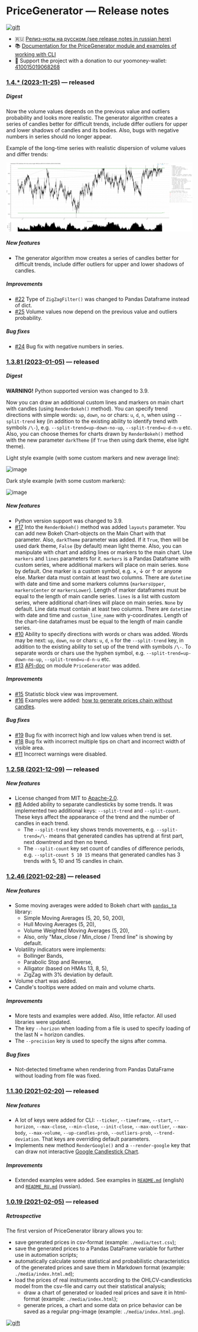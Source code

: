 # PriceGenerator — Release notes

[![gift](https://badgen.net/badge/gift/donate/green)](https://yoomoney.ru/quickpay/shop-widget?writer=seller&targets=Donat%20(gift)%20for%20the%20authors%20of%20the%20PriceGenerator%20project&default-sum=999&button-text=13&payment-type-choice=on&successURL=https%3A%2F%2Ftim55667757.github.io%2FPriceGenerator%2F&quickpay=shop&account=410015019068268)

* 🇷🇺 [Релиз-ноты на русском (see release notes in russian here)](https://github.com/Tim55667757/PriceGenerator/blob/develop/CHANGELOG_RU.md)
* 📚 [Documentation for the PriceGenerator module and examples of working with CLI](https://github.com/Tim55667757/PriceGenerator/blob/master/README.md)
* 🎁 Support the project with a donation to our yoomoney-wallet: [410015019068268](https://yoomoney.ru/fundraise/BxB9DQNvJnk.230111)


### [1.4.* (2023-11-25)](https://github.com/Tim55667757/PriceGenerator/releases/) — released

##### Digest

Now the volume values depends on the previous value and outliers probability and looks more realistic. The generator algorithm creates a series of candles better for difficult trends, include differ outliers for upper and lower shadows of candles and its bodies. Also, bugs with negative numbers in series should no longer appear.

Example of the long-time series with realistic dispersion of volume values and differ trends:

![image](https://raw.githubusercontent.com/Tim55667757/PriceGenerator/develop/media/long-series-example-with-realistic-volumes.png)

##### New features

* The generator algorithm mow creates a series of candles better for difficult trends, include differ outliers for upper and lower shadows of candles.

##### Improvements

* [#22](https://github.com/Tim55667757/PriceGenerator/issues/22) Type of `ZigZagFilter()` was changed to Pandas Dataframe instead of dict.
* [#25](https://github.com/Tim55667757/PriceGenerator/issues/25) Volume values now depend on the previous value and outliers probability.

##### Bug fixes

* [#24](https://github.com/Tim55667757/PriceGenerator/issues/24) Bug fix with negative numbers in series.


### [1.3.81 (2023-01-05)](https://github.com/Tim55667757/PriceGenerator/releases/tag/1.3.81) — released

##### Digest

**WARNING!** Python supported version was changed to 3.9.
 
Now you can draw an additional custom lines and markers on main chart with candles (using `RenderBokeh()` method). You can specify trend directions with simple words: `up`, `down`, `no` or chars: `u`, `d`, `n`, when using `--split-trend` key (in addition to the existing ability to identify trend with symbols `/\-`), e.g. `--split-trend=up-down-no-up`, `--split-trend=u-d-n-u` etc. Also, you can choose themes for charts drawn by `RenderBokeh()` method with the new parameter `darkTheme` (if `True` then using dark theme, else light theme).

Light style example (with some custom markers and new average line):

![image](https://user-images.githubusercontent.com/7660870/210442177-a7d9f2bd-e426-43bb-bf5d-bf66339ea56e.png)

Dark style example (with some custom markers):

![image](https://user-images.githubusercontent.com/7660870/210591393-3f36cb5f-a8fd-4c3c-a085-23177c8c464d.png)

##### New features

* Python version support was changed to 3.9.
* [#17](https://github.com/Tim55667757/PriceGenerator/issues/17) Into the `RenderBokeh()` method was added `layouts` parameter. You can add new Bokeh Chart-objects on the Main Chart with that parameter. Also, `darkTheme` parameter was added. If it `True`, then will be used dark theme, `False` (by default) mean light theme. Also, you can manipulate with chart and adding lines or markers to the main chart. Use `markers` and `lines` parameters for it. `markers` is a Pandas Dataframe with custom series, where additional markers will place on main series. `None` by default. One marker is a custom symbol, e.g. ×, ↓ or ↑ or anyone else. Marker data must contain at least two columns. There are `datetime` with date and time and some markers columns (`markersUpper`, `markersCenter` or `markersLower`). Length of marker dataframes must be equal to the length of main candle series. `lines` is a list with custom series, where additional chart-lines will place on main series. `None` by default. Line data must contain at least two columns. There are `datetime` with date and time and `custom_line_name` with y-coordinates. Length of the chart-line dataframes must be equal to the length of main candle series.
* [#10](https://github.com/Tim55667757/PriceGenerator/issues/10) Ability to specify directions with words or chars was added. Words may be next: `up`, `down`, `no` or chars: `u`, `d`, `n` for the `--split-trend` key, in addition to the existing ability to set up of the trend with symbols `/\-`. To separate words or chars use the hyphen symbol, e.g. `--split-trend=up-down-no-up`, `--split-trend=u-d-n-u` etc.
* [#13](https://github.com/Tim55667757/PriceGenerator/issues/13) [API-doc](https://tim55667757.github.io/PriceGenerator/docs/pricegenerator/PriceGenerator.html) on module `PriceGenerator` was added.

##### Improvements

* [#15](https://github.com/Tim55667757/PriceGenerator/issues/15) Statistic block view was improvement.
* [#16](https://github.com/Tim55667757/PriceGenerator/issues/16) Examples were added: [how to generate prices chain without candles](https://github.com/Tim55667757/PriceGenerator/issues/16#issuecomment-1287875048).

##### Bug fixes

* [#19](https://github.com/Tim55667757/PriceGenerator/issues/19) Bug fix with incorrect high and low values when trend is set.
* [#18](https://github.com/Tim55667757/PriceGenerator/issues/18) Bug fix with incorrect multiple tips on chart and incorrect width of visible area.
* [#11](https://github.com/Tim55667757/PriceGenerator/issues/11) Incorrect warnings were disabled.


### [1.2.58 (2021-12-09)](https://github.com/Tim55667757/PriceGenerator/releases/tag/1.2.58) — released

##### New features

* License changed from MIT to [Apache-2.0](https://www.apache.org/licenses/LICENSE-2.0).
* [#8](https://github.com/Tim55667757/PriceGenerator/issues/8) Added ability to separate candlesticks by some trends. It was implemented two additional keys: `--split-trend` and `--split-count`. These keys affect the appearance of the trend and the number of candles in each trend.
  * The `--split-trend` key shows trends movements, e.g. `--split-trend=/\-` means that generated candles has uptrend at first part, next downtrend and then no trend.
  * The `--split-count` key set count of candles of difference periods, e.g. `--split-count 5 10 15` means that generated candles has 3 trends with 5, 10 and 15 candles in chain.


### [1.2.46 (2021-02-28)](https://github.com/Tim55667757/PriceGenerator/releases/tag/1.2.46) — released

##### New features

* Some moving averages were added to Bokeh chart with [`pandas_ta`](https://github.com/Tim55667757/pandas-ta) library:
  * Simple Moving Averages (5, 20, 50, 200),
  * Hull Moving Averages (5, 20),
  * Volume Weighted Moving Averages (5, 20),
  * Also, only "Max_close / Min_close / Trend line" is showing by default.
* Volatility indicators were implements:
  * Bollinger Bands,
  * Parabolic Stop and Reverse,
  * Alligator (based on HMAs 13, 8, 5),
  * ZigZag with 3% deviation by default.
* Volume chart was added.
* Candle's tooltips were added on main and volume charts.

##### Improvements

* More tests and examples were added. Also, little refactor. All used libraries were updated.
* The key `--horizon` when loading from a file is used to specify loading of the last N = horizon candles.
* The `--precision` key is used to specify the signs after comma.

##### Bug fixes

* Not-detected timeframe when rendering from Pandas DataFrame without loading from file was fixed.


### [1.1.30 (2021-02-20)](https://github.com/Tim55667757/PriceGenerator/releases/tag/1.1.30) — released

##### New features

* A lot of keys were added for CLI: `--ticker`, `--timeframe`, `--start`, `--horizon`, `--max-close`, `--min-close`, `--init-close`, `--max-outlier`, `--max-body`, `--max-volume`, `--up-candles-prob`, `--outliers-prob`, `--trend-deviation`. That keys are overriding default parameters.
* Implements new method `RenderGoogle()` and a `--render-google` key that can draw not interactive [Google Candlestick Chart](https://developers.google.com/chart/interactive/docs/gallery/candlestickchart).

##### Improvements

* Extended examples were added. See examples in [`README.md`](https://github.com/Tim55667757/PriceGenerator/blob/master/README.md) (english) and [`README_RU.md`](https://github.com/Tim55667757/PriceGenerator/blob/master/README_RU.md) (russian).


### [1.0.19 (2021-02-05)](https://github.com/Tim55667757/PriceGenerator/releases/tag/1.0.19) — released

##### Retrospective

The first version of PriceGenerator library allows you to:
* save generated prices in csv-format (example: `./media/test.csv`);
* save the generated prices to a Pandas DataFrame variable for further use in automation scripts;
* automatically calculate some statistical and probabilistic characteristics of the generated prices and save them in Markdown format (example: `./media/index.html.md`);
* load the prices of real instruments according to the OHLCV-candlesticks model from the csv-file and carry out their statistical analysis;
  * draw a chart of generated or loaded real prices and save it in html-format (example: `./media/index.html`);
  * generate prices, a chart and some data on price behavior can be saved as a regular png-image (example: `./media/index.html.png`).

[![gift](https://badgen.net/badge/gift/donate/green)](https://yoomoney.ru/fundraise/BxB9DQNvJnk.230111)
